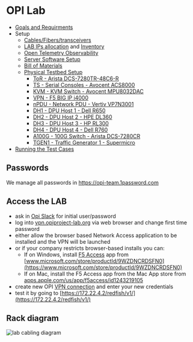# OPI Lab

- [Goals and Requirments](goals-and-requirements.md)
- Setup
  - [Cables/Fibers/transceivers](./cables.md)
  - [LAB IPs allocation](./ips.md) and [Inventory](./ansible/inventory)
  - [Open Telemetry Observability](./otel.md)
  - [Server Software Setup](server-setup.md)
  - [Bill of Materials](bom.md)
  - [Physical Testbed Setup](physical-testbed.md)
    - [ToR - Arista DCS-7280TR-48C6-R](./hardware/ToR/README.md)
    - [TS - Serial Consoles - Avocent ACS8000](./hardware/TS/README.md)
    - [KVM - KVM Switch - Avocent MPU8032DAC](./hardware/KVM/README.md)
    - [VPN - F5 BIG IP i4000](./hardware/VPN/README.md)
    - [nPDU - Network PDU - Vertiv VP7N3001](./hardware/nPDU/README.md)
    - [DH1 - DPU Host 1 - Dell R650](./hardware/dh1/README.md)
    - [DH2 - DPU Host 2 - HPE DL360](./hardware/dh2/README.md)
    - [DH3 - DPU Host 3 - HP RL300](./hardware/dh3/README.md)
    - [DH4 - DPU Host 4 - Dell R760](./hardware/dh4/README.md)
    - [A100G - 100G Switch - Arista DCS-7280CR](./hardware/A100G/README.md)
    - [TGEN1 - Traffic Generator 1 - Supermicro](./hardware/tgen1/README.md)
- [Running the Test Cases](running-the-tests.md)

## Passwords

We manage all passwords in <https://opi-team.1password.com>

## Access the LAB

- ask in [Opi Slack](https://join.slack.com/t/opi-project/shared_invite/zt-1ctqtrgkz-WJZrcVPp3P1ACZWjpZP2KQ) for initial user/password
- log into [vpn.opiproject-lab.org](http://vpn.opiproject-lab.org) via web browser and change first time password
- either allow the browser based Network Access application to be installed and the VPN will be launched
- or if your company restricts browser-based installs you can:
  - If on Windows, install [F5 Access](./images/f5-vpn-msft-app.png) app from [www.microsoft.com/store/productId/9WZDNCRDSFN0](https://www.microsoft.com/store/productId/9WZDNCRDSFN0)
  - If on Mac, install the F5 Access app from the Mac App store from [apps.apple.com/us/app/f5access/id1243219105](https://apps.apple.com/us/app/f5access/id1243219105)
- create new OPI [VPN connection](./images/add-vpn-windows.png) and enter your new credentials
- test it by going to [https://172.22.4.2/redfish/v1/](https://172.22.4.2/redfish/v1/)

## Rack diagram

![lab cabling diagram](./images/opi-lab-cabling.drawio.svg)
